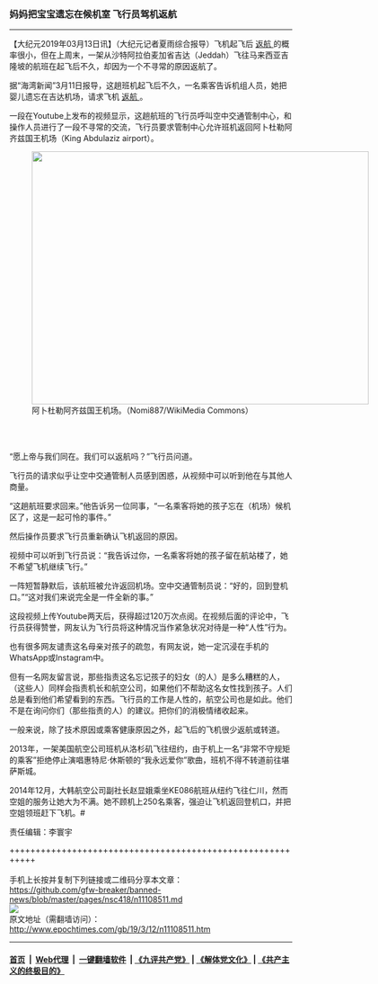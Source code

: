 ### 妈妈把宝宝遗忘在候机室 飞行员驾机返航
------------------------

<p>
 【大纪元2019年03月13日讯】（大纪元记者夏雨综合报导）飞机起飞后
 <a href="http://www.epochtimes.com/gb/tag/%E8%BF%94%E8%88%AA.html">
  返航
 </a>
 的概率很小，但在上周末，一架从沙特阿拉伯麦加省吉达（Jeddah）飞往马来西亚吉隆坡的航班在起飞后不久，却因为一个不寻常的原因返航了。
</p>
<p>
 据“海湾新闻”3月11日报导，这趟班机起飞后不久，一名乘客告诉机组人员，她把婴儿遗忘在吉达机场，请求飞机
 <a href="http://www.epochtimes.com/gb/tag/%E8%BF%94%E8%88%AA.html">
  返航
 </a>
 。
</p>
<p>
 一段在Youtube上发布的视频显示，这趟航班的飞行员呼叫空中交通管制中心，和操作人员进行了一段不寻常的交流，飞行员要求管制中心允许班机返回阿卜杜勒阿齐兹国王机场（King Abdulaziz airport）。
</p>
<figure class="wp-caption aligncenter" id="attachment_11108543" style="width: 600px">
 <a href="http://i.epochtimes.com/assets/uploads/2019/03/Hajj_Terminal_01_Jeddah.jpg">
  <img alt="" class="size-large wp-image-11108543" height="450" src="http://i.epochtimes.com/assets/uploads/2019/03/Hajj_Terminal_01_Jeddah-600x450.jpg" width="600"/>
 </a>
 <br/><figcaption class="wp-caption-text">
  阿卜杜勒阿齐兹国王机场。（Nomi887/WikiMedia Commons）
 </figcaption><br/>
</figure><br/>
<p>
 “愿上帝与我们同在。我们可以返航吗？”飞行员问道。
</p>
<p>
 飞行员的请求似乎让空中交通管制人员感到困惑，从视频中可以听到他在与其他人商量。
</p>
<p>
 “这趟航班要求回来。”他告诉另一位同事，“一名乘客将她的孩子忘在（机场）候机区了，这是一起可怜的事件。”
</p>
<p>
 然后操作员要求飞行员重新确认飞机返回的原因。
</p>
<p>
 视频中可以听到飞行员说：“我告诉过你，一名乘客将她的孩子留在航站楼了，她不希望飞机继续飞行。”
</p>
<p>
 一阵短暂静默后，该航班被允许返回机场。空中交通管制员说：“好的，回到登机口。”“这对我们来说完全是一件全新的事。”
</p>
<p>
 这段视频上传Youtube两天后，获得超过120万次点阅。在视频后面的评论中，飞行员获得赞誉，网友认为飞行员将这种情况当作紧急状况对待是一种“人性”行为。
</p>
<div class="video_fit_container">
</div>
<p>
 也有很多网友谴责这名母亲对孩子的疏忽，有网友说，她一定沉浸在手机的WhatsApp或Instagram中。
</p>
<p>
 但有一名网友留言说，那些指责这名忘记孩子的妇女（的人）是多么糟糕的人，（这些人）同样会指责机长和航空公司，如果他们不帮助这名女性找到孩子。人们总是看到他们希望看到的东西。飞行员的工作是人性的，航空公司也是如此。他们不是在询问你们（那些指责的人）的建议。把你们的消极情绪收起来。
</p>
<p>
 一般来说，除了技术原因或乘客健康原因之外，起飞后的飞机很少返航或转道。
</p>
<p>
 2013年，一架美国航空公司班机从洛杉矶飞往纽约，由于机上一名“非常不守规矩的乘客”拒绝停止演唱惠特尼‧休斯顿的“我永远爱你”歌曲，班机不得不转道前往堪萨斯城。
</p>
<p>
 2014年12月，大韩航空公司副社长赵显娥乘坐KE086航班从纽约飞往仁川，然而空姐的服务让她大为不满。她不顾机上250名乘客，强迫让飞机返回登机口，并把空姐领班赶下飞机。#
</p>
<p>
 责任编辑：李寰宇
</p>

+++++++++++++++++++++++++++++++++++++++++++++++++++++++++++<br/><br/>
手机上长按并复制下列链接或二维码分享本文章：<br/>
https://github.com/gfw-breaker/banned-news/blob/master/pages/nsc418/n11108511.md <br/>
<a href='https://github.com/gfw-breaker/banned-news/blob/master/pages/nsc418/n11108511.md'><img src='https://github.com/gfw-breaker/banned-news/blob/master/pages/nsc418/n11108511.md.png'/></a> <br/>
原文地址（需翻墙访问）：http://www.epochtimes.com/gb/19/3/12/n11108511.htm


------------------------
#### [首页](https://github.com/gfw-breaker/banned-news/blob/master/README.md) &nbsp;|&nbsp; [Web代理](https://github.com/labour-camp/helloworld) &nbsp;|&nbsp; [一键翻墙软件](https://github.com/gfw-breaker/nogfw/blob/master/README.md) &nbsp;| [《九评共产党》](https://github.com/gfw-breaker/9ping.md/blob/master/README.md#九评之一评共产党是什么) | [《解体党文化》](https://github.com/gfw-breaker/jtdwh.md/blob/master/README.md) | [《共产主义的终极目的》](https://github.com/gfw-breaker/gczydzjmd.md/blob/master/README.md)


